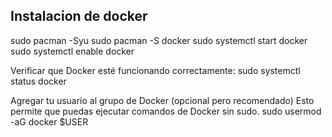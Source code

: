 ## Instalacion de docker

sudo pacman -Syu
sudo pacman -S docker
sudo systemctl start docker
sudo systemctl enable docker

Verificar que Docker esté funcionando correctamente:
sudo systemctl status docker

Agregar tu usuario al grupo de Docker (opcional pero recomendado)
Esto permite que puedas ejecutar comandos de Docker sin sudo.
sudo usermod -aG docker $USER
